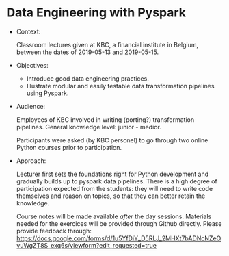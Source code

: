 # Data Engineering with Pyspark

* Context: 
  
  Classroom lectures given at KBC, a financial institute in Belgium, between the dates of 2019-05-13 and 2019-05-15.

* Objectives:

  - Introduce good data engineering practices.
  - Illustrate modular and easily testable data transformation pipelines using Pyspark.
  
* Audience:

  Employees of KBC involved in writing (porting?) transformation pipelines. General knowledge level: junior - medior.
  
  Participants were asked (by KBC personel) to go through two online Python courses prior to participation.

* Approach:

  Lecturer first sets the foundations right for Python development and gradually builds up to pyspark data pipelines.
  There is a high degree of participation expected from the students: they will need to write code themselves and reason on topics, so that they can better retain the knowledge. 
  
  Course notes will be made available _after_ the day sessions. Materials needed for the exercices will be provided through Github directly.
  Please provide feedback through: https://docs.google.com/forms/d/1u5YfDiY_D5RLJ_2MHXt7bADNcNZeOvuWgZT8S_exq6s/viewform?edit_requested=true
